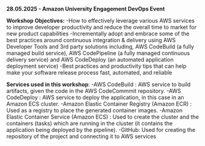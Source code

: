 **28.05.2025 - Amazon University Engagement DevOps Event**

**Workshop Objectives:**
  -How to effectively leverage various AWS services to improve developer productivity and reduce the overall time to market for new product capabilities
  -Incrementally adopt and embrace some of the best practices around continuous integration & delivery using AWS Developer Tools and 3rd party solutions including, AWS CodeBuild (a fully managed build service), AWS CodePipeline (a fully managed continuous delivery service) and AWS CodeDeploy (an automated application deployment service)
  -Best practices and productivity tips that can help make your software release process fast, automated, and reliable

**Services used in this workshop**:
  -AWS CodeBuild : AWS service to build artifacts, given the code in the AWS CodeCommmit repository.
  -AWS CodeDeploy : AWS service to deploy the application, in this case in an Amazon ECS cluster.
  -Amazon Elastic Container Registry (Amazon ECR) : Used as a registry to place the generated container images.
  -Amazon Elastic Container Service (Amazon ECS) : Used to create the cluster and the containers (tasks) which are running in the cluster (it contains the application being deployed by the pipeline).
  -GitHub: Used for creating the repository of the project and connecting it to AWS services
